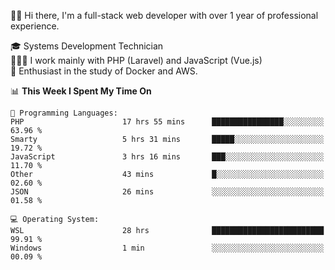 🧑🏻 Hi there, I'm a full-stack web developer with over 1 year of professional experience.

🎓 Systems Development Technician<br/>
🧑🏻‍💻 I work mainly with PHP (Laravel) and JavaScript (Vue.js)<br/>
📘 Enthusiast in the study of Docker and AWS.<br/>

<!--START_SECTION:waka-->
📊 **This Week I Spent My Time On** 

```text
💬 Programming Languages: 
PHP                      17 hrs 55 mins      ████████████████░░░░░░░░░   63.96 % 
Smarty                   5 hrs 31 mins       █████░░░░░░░░░░░░░░░░░░░░   19.72 % 
JavaScript               3 hrs 16 mins       ███░░░░░░░░░░░░░░░░░░░░░░   11.70 % 
Other                    43 mins             █░░░░░░░░░░░░░░░░░░░░░░░░   02.60 % 
JSON                     26 mins             ░░░░░░░░░░░░░░░░░░░░░░░░░   01.58 % 

💻 Operating System: 
WSL                      28 hrs              █████████████████████████   99.91 % 
Windows                  1 min               ░░░░░░░░░░░░░░░░░░░░░░░░░   00.09 % 
```


<!--END_SECTION:waka-->
